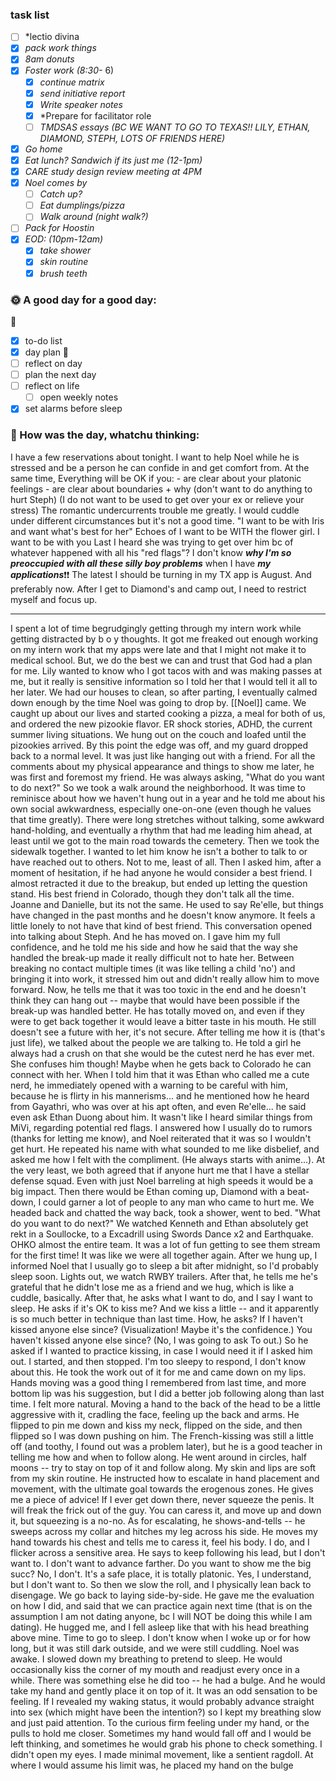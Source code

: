 ### task list
- [ ] *lectio divina
- [x] *pack work things*
- [x] *8am donuts*
- [x] *Foster work (8:30-* 6)
	- [x] *continue matrix*
	- [x] *send initiative report*
	- [x] *Write speaker notes*
	- [x] *Prepare for facilitator role
	- [ ] *TMDSAS essays (BC WE WANT TO GO TO TEXAS!! LILY, ETHAN, DIAMOND, STEPH, LOTS OF FRIENDS HERE)*
- [x] *Go home*
- [x] *Eat lunch? Sandwich if its just me (12-1pm)*
- [x] *CARE study design review meeting at 4PM*
- [x] *Noel comes by*
	- [ ] *Catch up?*
	- [ ] *Eat dumplings/pizza*
	- [ ] *Walk around (night walk?)*
- [ ] *Pack for Hoostin*
- [x]  *EOD: (10pm-12am)*
	- [x] *take shower*
	- [x] *skin routine*
	- [x] *brush teeth*
### 🌞 A good day for a good day:
🌻
- [x] to-do list
- [x] day plan
🌼
- [ ] reflect on day
- [ ] plan the next day
- [ ] reflect on life
	- [ ] open weekly notes
- [x] set alarms before sleep
### 📝 How was the day, whatchu thinking:

I have a few reservations about tonight.
	I want to help Noel while he is stressed and be a person he can confide in and get comfort from. At the same time,
	Everything will be OK if you:
	- are clear about your platonic feelings
	- are clear about boundaries + why (don't want to do anything to hurt Steph)
	(I do not want to be used to get over your ex or relieve your stress)
	The romantic undercurrents trouble me greatly. I would cuddle under different circumstances but it's not a good time.
"I want to be with Iris and want what's best for her"
	Echoes of I want to be WITH the flower girl. I want to be with you
	Last I heard she was trying to get over him bc of whatever happened with all his "red flags"?
I don't know ***why I'm so preoccupied with all these silly boy problems*** when I have ***my applications***❗❗
	The latest I should be turning in my TX app is August. And preferably now. After I get to Diamond's and camp out, I need to restrict myself and focus up.

---

I spent a lot of time begrudgingly getting through my intern work while getting distracted by b o y thoughts. 
	It got me freaked out enough working on my intern work that my apps were late and that I might not make it to medical school. But, we do the best we can and trust that God had a plan for me.
Lily wanted to know who I got tacos with and was making passes at me, but it really is sensitive information so I told her that I would tell it all to her later. We had our houses to clean, so after parting, I eventually calmed down enough by the time Noel was going to drop by. 
[[Noel]] came. 
	We caught up about our lives and started cooking a pizza, a meal for both of us, and ordered the new pizookie flavor. ER shock stories, ADHD, the current summer living situations. We hung out on the couch and loafed until the pizookies arrived. 
	By this point the edge was off, and my guard dropped back to a normal level. It was just like hanging out with a friend. For all the comments about my physical appearance and things to show me later, he was first and foremost my friend.
	He was always asking, "What do you want to do next?" So we took a walk around the neighborhood. It was time to reminisce about how we haven't hung out in a year and he told me about his own social awkwardness, especially one-on-one (even though he values that time greatly). There were long stretches without talking, some awkward hand-holding, and eventually a rhythm that had me leading him ahead, at least until we got to the main road towards the cemetery. Then we took the sidewalk together. I wanted to let him know he isn't a bother to talk to or have reached out to others. Not to me, least of all. Then I asked him, after a moment of hesitation, if he had anyone he would consider a best friend. I almost retracted it due to the breakup, but ended up letting the question stand. His best friend in Colorado, though they don't talk all the time. Joanne and Danielle, but its not the same. He used to say Re'elle, but things have changed in the past months and he doesn't know anymore. It feels a little lonely to not have that kind of best friend. This conversation opened into talking about Steph.
		And he has moved on. I gave him my full confidence, and he told me his side and how he said that the way she handled the break-up made it really difficult not to hate her. Between breaking no contact multiple times (it was like telling a child 'no') and bringing it into work, it stressed him out and didn't really allow him to move forward. Now, he tells me that it was too toxic in the end and he doesn't think they can hang out -- maybe that would have been possible if the break-up was handled better. He has totally moved on, and even if they were to get back together it would leave a bitter taste in his mouth. He still doesn't see a future with her, it's not secure.
	After telling me how it is (that's just life), we talked about the people we are talking to. He told a girl he always had a crush on that she would be the cutest nerd he has ever met. She confuses him though! Maybe when he gets back to Colorado he can connect with her. When I told him that it was Ethan who called me a cute nerd, he immediately opened with a warning to be careful with him, because he is flirty in his mannerisms... and he mentioned how he heard from Gayathri, who was over at his apt often, and even Re'elle... he said even ask Ethan Duong about him. It wasn't like I heard similar things from MiVi, regarding potential red flags. I answered how I usually do to rumors (thanks for letting me know), and Noel reiterated that it was so I wouldn't get hurt. He repeated his name with what sounded to me like disbelief, and asked me how I felt with the compliment. (He always starts with anime...). At the very least, we both agreed that if anyone hurt me that I have a stellar defense squad. Even with just Noel barreling at high speeds it would be a big impact. Then there would be Ethan coming up, Diamond with a beat-down, I could garner a lot of people to any man who came to hurt me. 
	We headed back and chatted the way back, took a shower, went to bed. "What do you want to do next?"
		We watched Kenneth and Ethan absolutely get rekt in a Soullocke, to a Excadrill using Swords Dance x2 and Earthquake. OHKO almost the entire team. It was a lot of fun getting to see them stream for the first time! It was like we were all together again.
	After we hung up, I informed Noel that I usually go to sleep a bit after midnight, so I'd probably sleep soon. Lights out, we watch RWBY trailers. 
		After that, he tells me he's grateful that he didn't lose me as a friend and we hug, which is like a cuddle, basically. 
		After that, he asks what I want to do, and I say I want to sleep. He asks if it's OK to kiss me? And we kiss a little -- and it apparently is so much better in technique than last time. How, he asks? If I haven't kissed anyone else since? (Visualization! Maybe it's the confidence.) You haven't kissed anyone else since? (No, I was going to ask To out.) So he asked if I wanted to practice kissing, in case I would need it if I asked him out.
	I started, and then stopped. I'm too sleepy to respond, I don't know about this.
		He took the work out of it for me and came down on my lips.
		Hands moving was a good thing I remembered from last time, and more bottom lip was his suggestion, but I did a better job following along than last time. I felt more natural. Moving a hand to the back of the head to be a little aggressive with it, cradling the face, feeling up the back and arms. He flipped to pin me down and kiss my neck, flipped on the side, and then flipped so I was down pushing on him. The French-kissing was still a little off (and toothy, I found out was a problem later), but he is a good teacher in telling me how and when to follow along. He went around in circles, half moons -- try to stay on top of it and follow along. My skin and lips are soft from my skin routine. He instructed how to escalate in hand placement and movement, with the ultimate goal towards the erogenous zones. He gives me a piece of advice! If I ever get down there, never squeeze the penis. It will freak the frick out of the guy. You can caress it, and move up and down it, but squeezing is a no-no. As for escalating, he shows-and-tells -- he sweeps across my collar and hitches my leg across his side. He moves my hand towards his chest and tells me to caress it, feel his body. I do, and I flicker across a sensitive area. 
	He says to keep following his lead, but I don't want to. I don't want to advance farther. Do you want to show me the big succ? No, I don't. It's a safe place, it is totally platonic. Yes, I understand, but I don't want to.
		So then we slow the roll, and I physically lean back to disengage. We go back to laying side-by-side. He gave me the evaluation on how I did, and said that we can practice again next time (that is on the assumption I am not dating anyone, bc I will NOT be doing this while I am dating). He hugged me, and I fell asleep like that with his head breathing above mine.
	Time to go to sleep.
		I don't know when I woke up or for how long, but it was still dark outside, and we were still cuddling. Noel was awake. I slowed down my breathing to pretend to sleep. He would occasionally kiss the corner of my mouth and readjust every once in a while. There was something else he did too -- he had a bulge. And he would take my hand and gently place it on top of it. It was an odd sensation to be feeling. If I revealed my waking status, it would probably advance straight into sex (which might have been the intention?) so I kept my breathing slow and just paid attention. To the curious firm feeling under my hand, or the pulls to hold me closer. Sometimes my hand would fall off and I would be left thinking, and sometimes he would grab his phone to check something. I didn't open my eyes. I made minimal movement, like a sentient ragdoll. At where I would assume his limit was, he placed my hand on the bulge